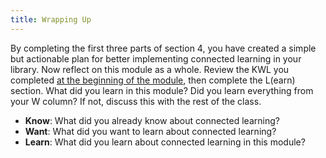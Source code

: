 ```yaml
---
title: Wrapping Up
---
```


By completing the first three parts of section 4, you have created a simple but actionable plan for better implementing connected learning in your library. Now reflect on this module as a whole. Review the KWL you completed [at the beginning of the module](index.html), then complete the L(earn) section. What did you learn in this module? Did you learn everything from your W column? If not, discuss this with the rest of the class. 

- **Know**: What did you already know about connected learning? 
- **Want**: What did you want to learn about connected learning? 
- **Learn**: What did you learn about connected learning in this module?
